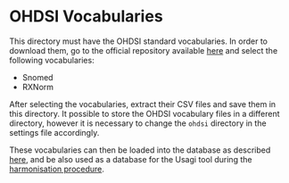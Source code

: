 # OHDSI Vocabularies

This directory must have the OHDSI standard vocabularies. In order to download them, go to the official repository available [here](https://athena.ohdsi.org) and select the following vocabularies:

- Snomed
- RXNorm

After selecting the vocabularies, extract their CSV files and save them in this directory. It possible to store the OHDSI vocabulary files in a different directory, however it is necessary to change the `ohdsi` directory in the settings file accordingly.

These vocabularies can then be loaded into the database as described [here](https://github.com/bioinformatics-ua/DrAC/blob/master/src/README.md#load-ohdsi-vocabularies), and be also used as a database for the Usagi tool during the [harmonisation procedure](https://github.com/bioinformatics-ua/DrAC/blob/master/src/README.md#usagi).
